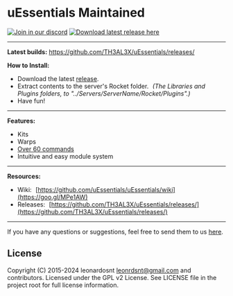 # uEssentials Maintained

[![Join in our discord](https://discordapp.com/api/guilds/869187450159923221/widget.png)](https://discord.gg/wWtjUcvXQp)
[![Download latest release here](https://img.shields.io/badge/download-latest_release-brightgreen.svg?maxAge=2592000)](https://github.com/TH3AL3X/uEssentials/releases/)

---
**Latest builds:** https://github.com/TH3AL3X/uEssentials/releases/

**How to Install:**

- Download the latest [release](https://github.com/TH3AL3X/uEssentials/releases).
- Extract contents to the server's Rocket folder. _(The Libraries and Plugins folders, to "../Servers/ServerName/Rocket/Plugins".)_
- Have fun!

---

**Features:**
- Kits
- Warps
- [Over 60 commands](https://goo.gl/VpucUK)
- Intuitive and easy module system

---

**Resources:**
- Wiki: [https://github.com/uEssentials/uEssentials/wiki](https://goo.gl/MPe1AW)
- Releases: [https://github.com/TH3AL3X/uEssentials/releases/](https://github.com/TH3AL3X/uEssentials/releases/)

---

If you have any questions or suggestions, feel free to send them to us [here](https://github.com/TH3AL3X/uEssentials/issues).

## License
Copyright (C) 2015-2024 leonardosnt <leonrdsnt@gmail.com> and contributors.
Licensed under the GPL v2 License. See LICENSE file in the project root for full license information.

